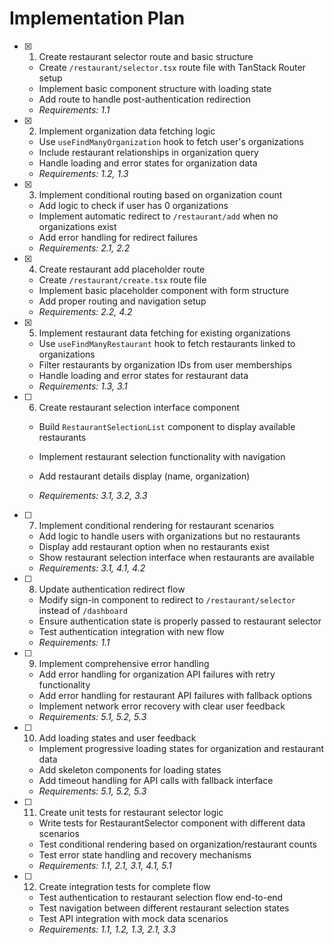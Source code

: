 # Implementation Plan

- [x] 1. Create restaurant selector route and basic structure





  - Create `/restaurant/selector.tsx` route file with TanStack Router setup
  - Implement basic component structure with loading state
  - Add route to handle post-authentication redirection
  - _Requirements: 1.1_

- [X] 2. Implement organization data fetching logic




  - Use `useFindManyOrganization` hook to fetch user's organizations
  - Include restaurant relationships in organization query
  - Handle loading and error states for organization data
  - _Requirements: 1.2, 1.3_

- [X] 3. Implement conditional routing based on organization count
  - Add logic to check if user has 0 organizations
  - Implement automatic redirect to `/restaurant/add` when no organizations exist
  - Add error handling for redirect failures
  - _Requirements: 2.1, 2.2_

- [X] 4. Create restaurant add placeholder route
  - Create `/restaurant/create.tsx` route file
  - Implement basic placeholder component with form structure
  - Add proper routing and navigation setup
  - _Requirements: 2.2, 4.2_

- [x] 5. Implement restaurant data fetching for existing organizations


  - Use `useFindManyRestaurant` hook to fetch restaurants linked to organizations
  - Filter restaurants by organization IDs from user memberships
  - Handle loading and error states for restaurant data
  - _Requirements: 1.3, 3.1_


- [ ] 6. Create restaurant selection interface component
  - Build `RestaurantSelectionList` component to display available restaurants
  - Implement restaurant selection functionality with navigation
  - Add restaurant details display (name, organization)


  - _Requirements: 3.1, 3.2, 3.3_

- [ ] 7. Implement conditional rendering for restaurant scenarios
  - Add logic to handle users with organizations but no restaurants
  - Display add restaurant option when no restaurants exist
  - Show restaurant selection interface when restaurants are available
  - _Requirements: 3.1, 4.1, 4.2_

- [ ] 8. Update authentication redirect flow
  - Modify sign-in component to redirect to `/restaurant/selector` instead of `/dashboard`
  - Ensure authentication state is properly passed to restaurant selector
  - Test authentication integration with new flow
  - _Requirements: 1.1_

- [ ] 9. Implement comprehensive error handling
  - Add error handling for organization API failures with retry functionality
  - Add error handling for restaurant API failures with fallback options
  - Implement network error recovery with clear user feedback
  - _Requirements: 5.1, 5.2, 5.3_

- [ ] 10. Add loading states and user feedback
  - Implement progressive loading states for organization and restaurant data
  - Add skeleton components for loading states
  - Add timeout handling for API calls with fallback interface
  - _Requirements: 5.1, 5.2, 5.3_

- [ ] 11. Create unit tests for restaurant selector logic
  - Write tests for RestaurantSelector component with different data scenarios
  - Test conditional rendering based on organization/restaurant counts
  - Test error state handling and recovery mechanisms
  - _Requirements: 1.1, 2.1, 3.1, 4.1, 5.1_

- [ ] 12. Create integration tests for complete flow
  - Test authentication to restaurant selection flow end-to-end
  - Test navigation between different restaurant selection states
  - Test API integration with mock data scenarios
  - _Requirements: 1.1, 1.2, 1.3, 2.1, 3.3_